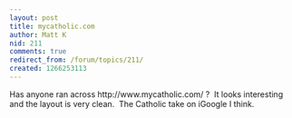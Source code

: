 ```yaml
---
layout: post
title: mycatholic.com
author: Matt K
nid: 211
comments: true
redirect_from: /forum/topics/211/
created: 1266253113
---
```

<p>
	Has anyone ran across http://www.mycatholic.com/ ?&nbsp; It looks interesting and the layout is very clean.&nbsp; The Catholic take on iGoogle I think.&nbsp;</p>

